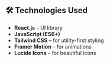 ## 🛠️ Technologies Used

- **React.js** – UI library
- **JavaScript (ES6+)**
- **Tailwind CSS** – for utility-first styling
- **Framer Motion** – for animations
- **Lucide Icons** – for beautiful icons
